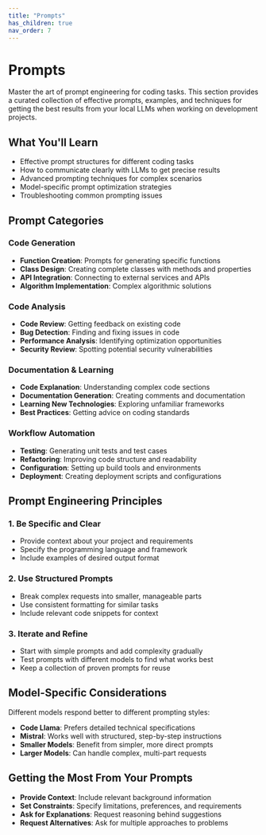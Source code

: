 ```yaml
---
title: "Prompts"
has_children: true
nav_order: 7
---
```


# Prompts

Master the art of prompt engineering for coding tasks. This section provides a curated collection of effective prompts, examples, and techniques for getting the best results from your local LLMs when working on development projects.

## What You'll Learn

- Effective prompt structures for different coding tasks
- How to communicate clearly with LLMs to get precise results
- Advanced prompting techniques for complex scenarios
- Model-specific prompt optimization strategies
- Troubleshooting common prompting issues

## Prompt Categories

### Code Generation

- **Function Creation**: Prompts for generating specific functions
- **Class Design**: Creating complete classes with methods and properties
- **API Integration**: Connecting to external services and APIs
- **Algorithm Implementation**: Complex algorithmic solutions

### Code Analysis

- **Code Review**: Getting feedback on existing code
- **Bug Detection**: Finding and fixing issues in code
- **Performance Analysis**: Identifying optimization opportunities
- **Security Review**: Spotting potential security vulnerabilities

### Documentation & Learning

- **Code Explanation**: Understanding complex code sections
- **Documentation Generation**: Creating comments and documentation
- **Learning New Technologies**: Exploring unfamiliar frameworks
- **Best Practices**: Getting advice on coding standards

### Workflow Automation

- **Testing**: Generating unit tests and test cases
- **Refactoring**: Improving code structure and readability
- **Configuration**: Setting up build tools and environments
- **Deployment**: Creating deployment scripts and configurations

## Prompt Engineering Principles

### 1. **Be Specific and Clear**

- Provide context about your project and requirements
- Specify the programming language and framework
- Include examples of desired output format

### 2. **Use Structured Prompts**

- Break complex requests into smaller, manageable parts
- Use consistent formatting for similar tasks
- Include relevant code snippets for context

### 3. **Iterate and Refine**

- Start with simple prompts and add complexity gradually
- Test prompts with different models to find what works best
- Keep a collection of proven prompts for reuse

## Model-Specific Considerations

Different models respond better to different prompting styles:

- **Code Llama**: Prefers detailed technical specifications
- **Mistral**: Works well with structured, step-by-step instructions
- **Smaller Models**: Benefit from simpler, more direct prompts
- **Larger Models**: Can handle complex, multi-part requests

## Getting the Most From Your Prompts

- **Provide Context**: Include relevant background information
- **Set Constraints**: Specify limitations, preferences, and requirements
- **Ask for Explanations**: Request reasoning behind suggestions
- **Request Alternatives**: Ask for multiple approaches to problems

